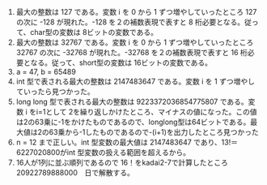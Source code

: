 1. 最大の整数は 127 である。変数 i を 0 から 1 ずつ増やしていったところ 127 の次に -128 が現れた。-128 を２の補数表現で表すと 8 桁必要となる。従って、char型の変数は 8ビットの変数である。
1. 最大の整数は 32767 である。変数 i を 0 から 1 ずつ増やしていったところ 32767 の次に -32768 が現れた。-32768 を２の補数表現で表すと 16 桁必要となる。従って、short型の変数は 16ビットの変数である。
1.  a = 47, b = 65489
1. int 型で表される最大の整数は 2147483647 である。変数 i を 1 ずつ増やしていったら見つかった。
1. long long 型で表される最大の整数は 9223372036854775807 である。変数 i をi=1として 2を繰り返しかけたところ、マイナスの値になった。この値は2の63乗に-1をかけたものであるので、longlong型は64ビットである。最大値は2の63乗から-1したものであるので-(i+1)を出力したところ見つかった
1. n = 12 まで正しい。int 型変数の最大値は 2147483647 であり、13!＝6227020800がint 型変数の扱える範囲を超えるから。
1. 16人が1列に並ぶ順列であるので 16！をkadai2-7で計算したところ　20922789888000　日で解散する。
